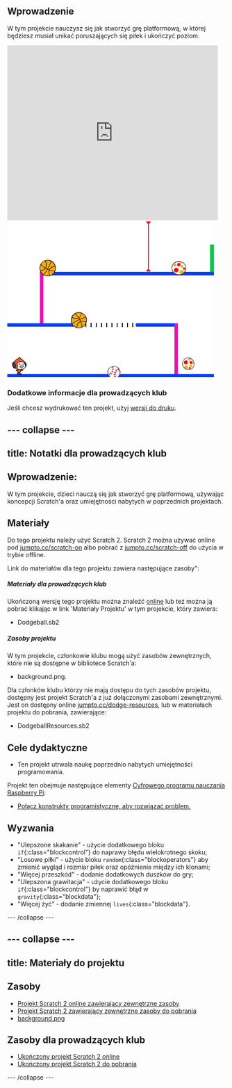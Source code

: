 ## Wprowadzenie

W tym projekcie nauczysz się jak stworzyć grę platformową, w której będziesz musiał unikać poruszających się piłek i ukończyć poziom.

<div class="scratch-preview">
  <iframe allowtransparency="true" width="485" height="402" src="https://scratch.mit.edu/projects/embed/39740618/?autostart=false" frameborder="0"></iframe>
  <img src="images/dodge-final.png">
</div>

### Dodatkowe informacje dla prowadzących klub

Jeśli chcesz wydrukować ten projekt, użyj [wersji do druku](https://projects.raspberrypi.org/en/projects/dodgeball/print).

## \--- collapse \---

## title: Notatki dla prowadzących klub

## Wprowadzenie:

W tym projekcie, dzieci nauczą się jak stworzyć grę platformową, używając koncepcji Scratch'a oraz umiejętności nabytych w poprzednich projektach.

## Materiały

Do tego projektu należy użyć Scratch 2. Scratch 2 można używać online pod [jumpto.cc/scratch-on](http://jumpto.cc/scratch-on) albo pobrać z [jumpto.cc/scratch-off](http://jumpto.cc/scratch-off) do użycia w trybie offline.

Link do materiałów dla tego projektu zawiera następujące zasoby":

##### Materiały dla prowadzących klub

Ukończoną wersję tego projektu można znaleźć [online](http://scratch.mit.edu/projects/39740618/#editor) lub też można ją pobrać klikając w link 'Materiały Projektu' w tym projekcie, który zawiera:

* Dodgeball.sb2

##### Zasoby projektu

W tym projekcie, członkowie klubu mogą użyć zasobów zewnętrznych, które nie są dostępne w bibliotece Scratch'a:

* background.png.

Dla członków klubu którzy nie mają dostępu do tych zasobów projektu, dostępny jest projekt Scratch'a z już dołączonymi zasobami zewnętrznymi. Jest on dostępny online [jumpto.cc/dodge-resources](http://jumpto.cc/dodge-resources), lub w materiałach projektu do pobrania, zawierające:

* DodgeballResources.sb2 

## Cele dydaktyczne

* Ten projekt utrwala naukę poprzednio nabytych umiejętności programowania.

Projekt ten obejmuje następujące elementy [Cyfrowego programu nauczania Raspberry Pi](http://rpf.io/curriculum):

* [Połącz konstrukty programistyczne, aby rozwiązać problem.](https://www.raspberrypi.org/curriculum/programming/builder)

## Wyzwania

* "Ulepszone skakanie" - użycie dodatkowego bloku `if`{:class="blockcontrol"} do naprawy błędu wielokrotnego skoku;
* "Losowe piłki" - użycie bloku `random`{:class="blockoperators"} aby zmienić wygląd i rozmiar piłek oraz opóźnienie między ich klonami;
* "Więcej przeszkód" - dodanie dodatkowych duszków do gry;
* "Ulepszona grawitacja" - użycie dodatkowego bloku `if`{:class="blockcontrol"} by naprawić błąd w `gravity`{:class="blockdata"};
* "Więcej żyć" - dodanie zmiennej `lives`{:class="blockdata"}.

\--- /collapse \---

## \--- collapse \---

## title: Materiały do projektu

## Zasoby

* [Projekt Scratch 2 online zawierający zewnętrzne zasoby](http://jumpto.cc/dodge-resources)
* [Projekt Scratch 2 zawierający zewnętrzne zasoby do pobrania](resources/DodgeballResources.sb2)
* [background.png](resources/background.png)

## Zasoby dla prowadzących klub

* [Ukończony projekt Scratch 2 online](http://scratch.mit.edu/projects/39740618/#editor)
* [Ukończony projekt Scratch 2 do pobrania](resources/Dodgeball.sb2)

\--- /collapse \---